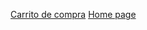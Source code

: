 [Carrito de compra](https://marvelapp.com/prototype/ef4h521 "by Eros Flugel")
[Home page]( https://marvelapp.com/prototype/6b4c03a "by Florencia Schmidt")